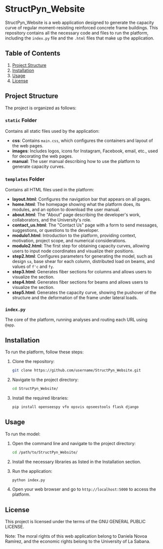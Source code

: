 # StructPyn_Website

StructPyn_Website is a web application designed to generate the capacity curve of regular moment-resisting reinforced concrete frame buildings. This repository contains all the necessary code and files to run the platform, including the `index.py` file and the `.html` files that make up the application.

## Table of Contents

1. [Project Structure](#project-structure)
2. [Installation](#installation)
3. [Usage](#usage)
4. [License](#license)

## Project Structure

The project is organized as follows:

### `static` Folder
Contains all static files used by the application:
- **css**: Contains `main.css`, which configures the containers and layout of the web pages.
- **images**: Includes logos, icons for Instagram, Facebook, email, etc., used for decorating the web pages.
- **manual**: The user manual describing how to use the platform to generate capacity curves.

### `templates` Folder
Contains all HTML files used in the platform:
- **layout.html**: Configures the navigation bar that appears on all pages.
- **home.html**: The homepage showing what the platform does, its modules, and an option to download the user manual.
- **about.html**: The "About" page describing the developer's work, collaborators, and the University's role.
- **contact_us.html**: The "Contact Us" page with a form to send messages, suggestions, or questions to the developer.
- **modulo1.html**: Introduction to the platform, providing context, motivation, project scope, and numerical considerations.
- **modulo2.html**: The first step for obtaining capacity curves, allowing users to input node coordinates and visualize their positions.
- **step2.html**: Configures parameters for generating the model, such as design `sa`, base shear for each column, distributed load on beams, and values of `f'c` and `fy`.
- **step3.html**: Generates fiber sections for columns and allows users to visualize the section.
- **step4.html**: Generates fiber sections for beams and allows users to visualize the section.
- **step5.html**: Generates the capacity curve, showing the pushover of the structure and the deformation of the frame under lateral loads.

### `index.py`
The core of the platform, running analyses and routing each URL using `@app`.

## Installation

To run the platform, follow these steps:

1. Clone the repository:
    ```sh
    git clone https://github.com/username/StructPyn_Website.git
    ```

2. Navigate to the project directory:
    ```sh
    cd StructPyn_Website/
    ```

3. Install the required libraries:
    ```sh
    pip install openseespy vfo opsvis opseestools flask django
    ```

## Usage

To run the model:

1. Open the command line and navigate to the project directory:
    ```sh
    cd /path/to/StructPyn_Website/
    ```

2. Install the necessary libraries as listed in the Installation section.

3. Run the application:
    ```sh
    python index.py
    ```

4. Open your web browser and go to `http://localhost:5000` to access the platform.

## License

This project is licensed under the terms of the GNU GENERAL PUBLIC LICENSE.

Note: The moral rights of this web application belong to Daniela Novoa Ramírez, and the economic rights belong to the University of La Sabana.

